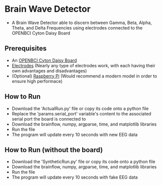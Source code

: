 # Brain Wave Detector
- A Brain Wave Detector able to discern between Gamma, Beta, Alpha, Theta, and Delta Frequencies using electrodes connected to the OPENBCI Cyton Daisy Board

## Prerequisites
- An [OPENBCI Cyton Daisy Board](https://shop.openbci.com/products/cyton-daisy-biosensing-boards-16-channel)
- [Electrodes](https://shop.openbci.com/collections/frontpage?filter.p.m.my_fields.type=Electrodes&sort_by=manual) (Nearly any type of electrodes work, with each having their own advantages and disadvantages)
- (Optional) [Raspberry Pi](https://www.raspberrypi.com/products/) (Would recommend a modern model in order to ensure high performace)

## How to Run
- Download the 'ActualRun.py' file or copy its code onto a python file
- Replace the 'params.serial_port' variable's content to the associated serial port the board is connected to
- Download the brainflow, numpy, argparse, time, and matplotlib libraries
- Run the file
- The program will update every 10 seconds with new EEG data

## How to Run (without the board)
- Download the 'SyntheticRun.py' file or copy its code onto a python file
- Download the brainflow, numpy, argparse, time, and matplotlib libraries
- Run the file
- The program will update every 10 seconds with fake EEG data
